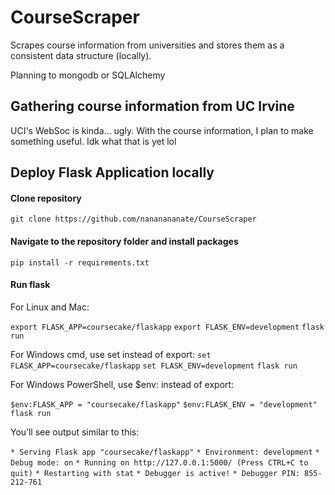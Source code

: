# CourseScraper
Scrapes course information from universities and stores them as a consistent data structure (locally).

Planning to mongodb or SQLAlchemy

## Gathering course information from UC Irvine
UCI's WebSoc is kinda... ugly. With the course information, I plan to make something useful. Idk what that is yet lol


## Deploy Flask Application locally
#### Clone repository
`git clone https://github.com/nananananate/CourseScraper`

#### Navigate to the repository folder and install packages
`pip install -r requirements.txt`

#### Run flask
For Linux and Mac:

`export FLASK_APP=coursecake/flaskapp`
`export FLASK_ENV=development`
`flask run`


For Windows cmd, use set instead of export:
`set FLASK_APP=coursecake/flaskapp`
`set FLASK_ENV=development`
`flask run`

For Windows PowerShell, use $env: instead of export:

`$env:FLASK_APP = "coursecake/flaskapp"`
`$env:FLASK_ENV = "development"`
`flask run`

You’ll see output similar to this:

`* Serving Flask app "coursecake/flaskapp"`
`* Environment: development`
`* Debug mode: on`
`* Running on http://127.0.0.1:5000/ (Press CTRL+C to quit)`
`* Restarting with stat`
`* Debugger is active!`
`* Debugger PIN: 855-212-761`
